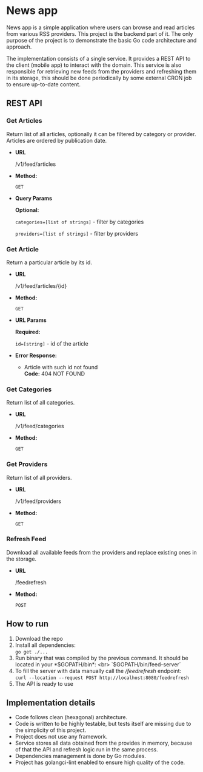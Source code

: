 # News app

News app is a simple application where users can browse and read articles from various RSS providers. 
This project is the backend part of it. The only purpose of the project is to demonstrate the basic Go code architecture and approach.

The implementation consists of a single service. It provides a REST API to the client (mobile app) to interact with the domain. This service is also responsible for retrieving new feeds from the providers and refreshing them in its storage, this should be done periodically by some external CRON job to ensure up-to-date content.

## REST API

### Get Articles

  Return list of all articles, optionally it can be filtered by category or provider. Articles are ordered by publication date.

* **URL**

  /v1/feed/articles

* **Method:**
  
  `GET`
  
* **Query Params**

   **Optional:**
 
   `categories=[list of strings]` - filter by categories
   
   `providers=[list of strings]` - filter by providers

### Get Article

  Return a particular article by its id.

* **URL**

  /v1/feed/articles/{id}

* **Method:**
  
  `GET`
  
* **URL Params**

   **Required:**
 
   `id=[string]` - id of the article

* **Error Response:**

  * Article with such id not found <br />
    **Code:** 404 NOT FOUND

### Get Categories

  Return list of all categories.

* **URL**

  /v1/feed/categories

* **Method:**
  
  `GET`

### Get Providers

  Return list of all providers.

* **URL**

  /v1/feed/providers

* **Method:**
  
  `GET`

### Refresh Feed

  Download all available feeds from the providers and replace existing ones in the storage.

* **URL**

  /feedrefresh

* **Method:**
  
  `POST`

## How to run

1. Download the repo
2. Install all dependencies: <br> `go get ./...`
3. Run binary that was compiled by the previous command. It should be located in your *$GOPATH/bin*: <br> `$GOPATH/bin/feed-server`
4. To fill the server with data manually call the */feedrefresh* endpoint: <br> `curl --location --request POST http://localhost:8080/feedrefresh`
5. The API is ready to use

## Implementation details

* Code follows clean (hexagonal) architecture.
* Code is written to be highly testable, but tests itself are missing due to the simplicity of this project.
* Project does not use any framework.
* Service stores all data obtained from the provides in memory, because of that the API and refresh logic run in the same process.
* Dependencies management is done by Go modules.
* Project has golangci-lint enabled to ensure high quality of the code.
